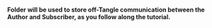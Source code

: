 #### Folder will be used to store off-Tangle communication between the Author and Subscriber, as you follow along the tutorial.